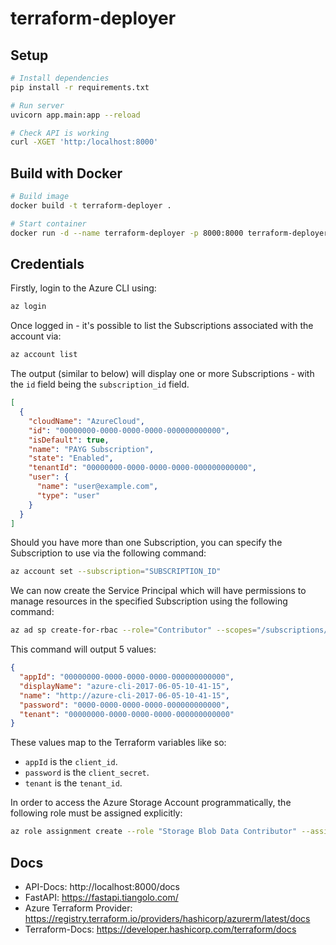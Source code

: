 # terraform-deployer

## Setup

```bash
# Install dependencies
pip install -r requirements.txt

# Run server
uvicorn app.main:app --reload

# Check API is working
curl -XGET 'http:/localhost:8000'
```

## Build with Docker

```bash
# Build image
docker build -t terraform-deployer .

# Start container
docker run -d --name terraform-deployer -p 8000:8000 terraform-deployer
```

## Credentials

Firstly, login to the Azure CLI using:

```bash
az login
```

Once logged in - it's possible to list the Subscriptions associated with the account via:

```bash
az account list
```

The output (similar to below) will display one or more Subscriptions - with the `id` field being the `subscription_id` field.

```json
[
  {
    "cloudName": "AzureCloud",
    "id": "00000000-0000-0000-0000-000000000000",
    "isDefault": true,
    "name": "PAYG Subscription",
    "state": "Enabled",
    "tenantId": "00000000-0000-0000-0000-000000000000",
    "user": {
      "name": "user@example.com",
      "type": "user"
    }
  }
]
```

Should you have more than one Subscription, you can specify the Subscription to use via the following command:

```bash
az account set --subscription="SUBSCRIPTION_ID"
```

We can now create the Service Principal which will have permissions to manage resources in the specified Subscription using the following command:

```bash
az ad sp create-for-rbac --role="Contributor" --scopes="/subscriptions/SUBSCRIPTION_ID"
```

This command will output 5 values:

```json
{
  "appId": "00000000-0000-0000-0000-000000000000",
  "displayName": "azure-cli-2017-06-05-10-41-15",
  "name": "http://azure-cli-2017-06-05-10-41-15",
  "password": "0000-0000-0000-0000-000000000000",
  "tenant": "00000000-0000-0000-0000-000000000000"
}
```

These values map to the Terraform variables like so:

- `appId` is the `client_id`.
- `password` is the `client_secret`.
- `tenant` is the `tenant_id`.

In order to access the Azure Storage Account programmatically, the following role must be assigned explicitly:

```bash
az role assignment create --role "Storage Blob Data Contributor" --assignee "APP_ID" --subscription "SUBSCRIPTION_ID"
```

## Docs

- API-Docs: http://localhost:8000/docs
- FastAPI: https://fastapi.tiangolo.com/
- Azure Terraform Provider: https://registry.terraform.io/providers/hashicorp/azurerm/latest/docs
- Terraform-Docs: https://developer.hashicorp.com/terraform/docs
